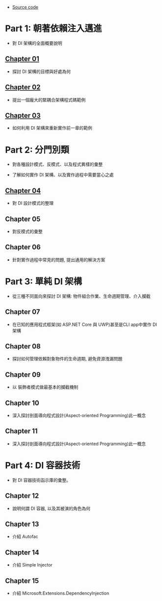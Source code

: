 
- [Source code](https://www.manning.com/books/dependency-injection-principles-practices-patterns)

# Part 1: 朝著依賴注入邁進

- 對 DI 架構的全面概要說明

## [Chapter 01](Ch01.md)

- 探討 DI 架構的目標與好處為何

## [Chapter 02](Ch02.md)

- 提出一個龐大的緊耦合架構程式碼範例

## [Chapter 03](Ch03.md)

- 如何利用 DI 架構來重新實作前一章的範例

# Part 2: 分門別類

- 對各種設計模式、反模式、以及程式異樣的彙整

- 了解如何實作 DI 架構、以及實作過程中需要當心之處

## [Chapter 04](Ch04.md)

- 對 DI 設計模式的整理

## Chapter 05

- 對反模式的彙整

## Chapter 06

- 針對實作過程中常見的問題, 提出通用的解決方案

# Part 3: 單純 DI 架構

- 從三種不同面向來探討 DI 架構: 物件組合作業、生命週期管理、介入攔截

## Chapter 07

- 在已知的應用程式框架(如 ASP.NET Core 與 UWP)甚至是CLI app中實作 DI 架構

## Chapter 08

- 探討如何管理依賴對象物件的生命週期, 避免資源洩漏問題

## Chapter 09

- 以 裝飾者模式做最基本的攔截機制

## Chapter 10

- 深入探討剖面導向程式設計(Aspect-oriented Programming)此一概念 

## Chapter 11

- 深入探討剖面導向程式設計(Aspect-oriented Programming)此一概念 

# Part 4: DI 容器技術

- 對 DI 容器技術函示庫的彙整。

## Chapter 12

- 說明何謂 DI 容器, 以及其被演的角色為何

## Chapter 13

- 介紹 Autofac

## Chapter 14

- 介紹 Simple Injector

## Chapter 15

- 介紹 Microsoft.Extensions.DependencyInjection


